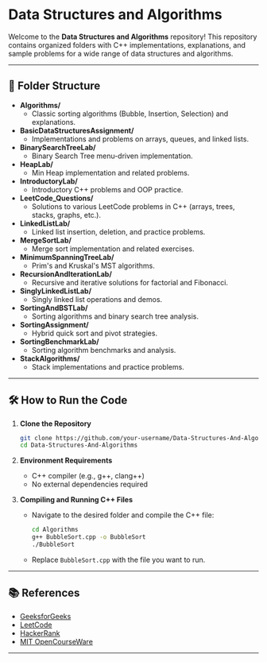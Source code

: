 # Data Structures and Algorithms

Welcome to the **Data Structures and Algorithms** repository! This repository contains organized folders with C++ implementations, explanations, and sample problems for a wide range of data structures and algorithms.

---

## 📁 Folder Structure

- **Algorithms/**
    - Classic sorting algorithms (Bubble, Insertion, Selection) and explanations.
- **BasicDataStructuresAssignment/**
    - Implementations and problems on arrays, queues, and linked lists.
- **BinarySearchTreeLab/**
    - Binary Search Tree menu-driven implementation.
- **HeapLab/**
    - Min Heap implementation and related problems.
- **IntroductoryLab/**
    - Introductory C++ problems and OOP practice.
- **LeetCode_Questions/**
    - Solutions to various LeetCode problems in C++ (arrays, trees, stacks, graphs, etc.).
- **LinkedListLab/**
    - Linked list insertion, deletion, and practice problems.
- **MergeSortLab/**
    - Merge sort implementation and related exercises.
- **MinimumSpanningTreeLab/**
    - Prim's and Kruskal's MST algorithms.
- **RecursionAndIterationLab/**
    - Recursive and iterative solutions for factorial and Fibonacci.
- **SinglyLinkedListLab/**
    - Singly linked list operations and demos.
- **SortingAndBSTLab/**
    - Sorting algorithms and binary search tree analysis.
- **SortingAssignment/**
    - Hybrid quick sort and pivot strategies.
- **SortingBenchmarkLab/**
    - Sorting algorithm benchmarks and analysis.
- **StackAlgorithms/**
    - Stack implementations and practice problems.

---

## 🛠️ How to Run the Code

1. **Clone the Repository**
    ```bash
    git clone https://github.com/your-username/Data-Structures-And-Algorithms.git
    cd Data-Structures-And-Algorithms
    ```

2. **Environment Requirements**
    - C++ compiler (e.g., g++, clang++)
    - No external dependencies required

3. **Compiling and Running C++ Files**
    - Navigate to the desired folder and compile the C++ file:
      ```bash
      cd Algorithms
      g++ BubbleSort.cpp -o BubbleSort
      ./BubbleSort
      ```
    - Replace `BubbleSort.cpp` with the file you want to run.

---

## 📚 References

- [GeeksforGeeks](https://www.geeksforgeeks.org/)
- [LeetCode](https://leetcode.com/)
- [HackerRank](https://www.hackerrank.com/domains/tutorials/10-days-of-javascript)
- [MIT OpenCourseWare](https://ocw.mit.edu/courses/electrical-engineering-and-computer-science/6-006-introduction-to-algorithms-fall-2011/)

---
